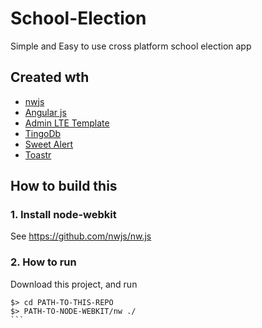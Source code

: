 # School-Election
Simple and Easy to use cross platform school election app 
## Created wth
- [nwjs](http://nwjs.io/)
- [Angular js](https://angularjs.org/) 
- [Admin LTE Template](https://almsaeedstudio.com/AdminLTE)
- [TingoDb](http://www.tingodb.com/)
- [Sweet Alert](http://t4t5.github.io/sweetalert/)
- [Toastr](http://codeseven.github.io/toastr/)
## How to build this 

### 1. Install node-webkit

See https://github.com/nwjs/nw.js


### 2. How to run

Download this project, and run

````
$> cd PATH-TO-THIS-REPO
$> PATH-TO-NODE-WEBKIT/nw ./
```
